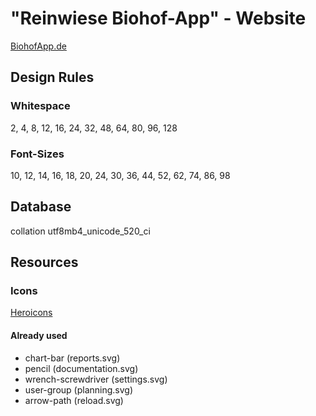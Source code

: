 # "Reinwiese Biohof-App" - Website

[BiohofApp.de](https://biohofapp.de/)

## Design Rules

### Whitespace

2, 4, 8, 12, 16, 24, 32, 48, 64, 80, 96, 128

### Font-Sizes

10, 12, 14, 16, 18, 20, 24, 30, 36, 44, 52, 62, 74, 86, 98

## Database

collation utf8mb4_unicode_520_ci

## Resources

### Icons

[Heroicons](https://heroicons.com/)

#### Already used

- chart-bar (reports.svg)
- pencil (documentation.svg)
- wrench-screwdriver (settings.svg)
- user-group (planning.svg)
- arrow-path (reload.svg)
